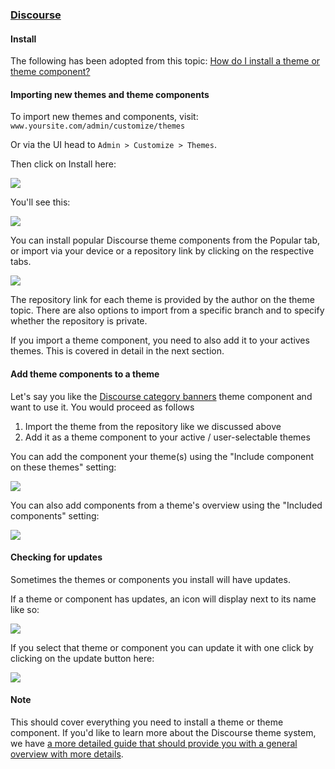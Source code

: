 ### [Discourse](https://www.discourse.org)

#### Install

The following has been adopted from this topic: [How do I install a theme or theme component?](https://meta.discourse.org/t/how-do-i-install-a-theme-or-theme-component/63682)

#### Importing new themes and theme components

To import new themes and components, visit: `www.yoursite.com/admin/customize/themes`

Or via the UI head to `Admin > Customize > Themes`.

Then click on Install here:

![](https://user-images.githubusercontent.com/398893/78263958-750f5e00-74b7-11ea-91d0-ec076fa4fe96.png)

You'll see this:

![](https://user-images.githubusercontent.com/398893/78263963-75a7f480-74b7-11ea-9097-0a7e05eaa53d.png)

You can install popular Discourse theme components from the Popular tab, or import via your device or a repository link by clicking on the respective tabs.

![](https://user-images.githubusercontent.com/398893/78263957-750f5e00-74b7-11ea-912c-e9274454d008.png)

The repository link for each theme is provided by the author on the theme topic. There are also options to import from a specific branch and to specify whether the repository is private.

If you import a theme component, you need to also add it to your actives themes. This is covered in detail in the next section.

#### Add theme components to a theme

Let's say you like the [Discourse category banners](https://meta.discourse.org/t/discourse-category-banners/86241) theme component and want to use it. You would proceed as follows

1. Import the theme from the repository like we discussed above
2. Add it as a theme component to your active / user-selectable themes

You can add the component your theme(s) using the "Include component on these themes" setting:

![](https://user-images.githubusercontent.com/398893/78263952-73de3100-74b7-11ea-936b-ddf6c5b7f239.png)

You can also add components from a theme's overview using the "Included components" setting:

![](https://user-images.githubusercontent.com/398893/78263960-75a7f480-74b7-11ea-857c-5ec92b2abdec.png)

#### Checking for updates

Sometimes the themes or components you install will have updates.

If a theme or component has updates, an icon will display next to its name like so:

![](https://user-images.githubusercontent.com/398893/78263962-75a7f480-74b7-11ea-94b4-34aa00d24826.png)

If you select that theme or component you can update it with one click by clicking on the update button here:

![](https://user-images.githubusercontent.com/398893/78263953-7476c780-74b7-11ea-8921-e8ae3dbb2adf.png)

#### Note

This should cover everything you need to install a theme or theme component. If you'd like to learn more about the Discourse theme system, we have [a more detailed guide that should provide you with a general overview with more details](https://meta.discourse.org/t/beginners-guide-to-using-discourse-themes/91966/).